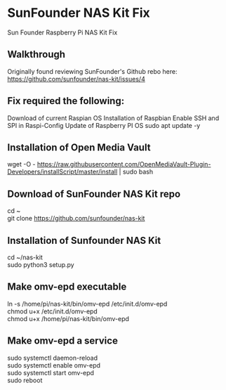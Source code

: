 # SunFounder NAS Kit Fix
Sun Founder Raspberry Pi NAS Kit Fix
## Walkthrough
Originally found reviewing SunFounder's Github rebo here:<BR />
https://github.com/sunfounder/nas-kit/issues/4<BR />

## Fix required the following:
Download of current Raspian OS
Installation of Raspbian
Enable SSH and SPI in Raspi-Config
Update of Raspberry PI OS
sudo apt update -y

## Installation of Open Media Vault
wget -O - https://raw.githubusercontent.com/OpenMediaVault-Plugin-Developers/installScript/master/install | sudo bash

## Download of SunFounder NAS Kit repo
cd ~<BR />
git clone https://github.com/sunfounder/nas-kit<BR />

## Installation of Sunfounder NAS Kit
cd ~/nas-kit<BR />
sudo python3 setup.py<BR />
## Make omv-epd executable
ln -s /home/pi/nas-kit/bin/omv-epd /etc/init.d/omv-epd<BR />
chmod u+x /etc/init.d/omv-epd<BR />
chmod u+x /home/pi/nas-kit/bin/omv-epd<BR />
## Make omv-epd a service
sudo systemctl daemon-reload<BR />
sudo systemctl enable omv-epd<BR />
sudo systemctl start omv-epd<BR />
sudo reboot<BR />

